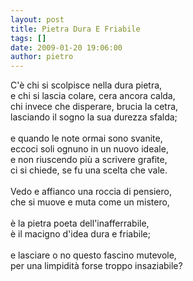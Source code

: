 ```yaml
---
layout: post
title: Pietra Dura E Friabile
tags: []
date: 2009-01-20 19:06:00
author: pietro
---
```

C'è chi si scolpisce nella dura pietra,<br/>e chi si lascia colare, cera ancora calda,<br/>chi invece che disperare, brucia la cetra,<br/>lasciando il sogno la sua durezza sfalda;<br/><br/>e quando le note ormai sono svanite,<br/>eccoci soli ognuno in un nuovo ideale,<br/>e non riuscendo più a scrivere grafite,<br/>ci si chiede, se fu una scelta che vale.<br/><br/>Vedo e affianco una roccia di pensiero,<br/>che si muove e muta come un mistero,<br/><br/>è la pietra poeta dell'inafferrabile,<br/>è il macigno d'idea dura e friabile;<br/><br/>e lasciare o no questo fascino mutevole,<br/>per una limpidità forse troppo insaziabile?
